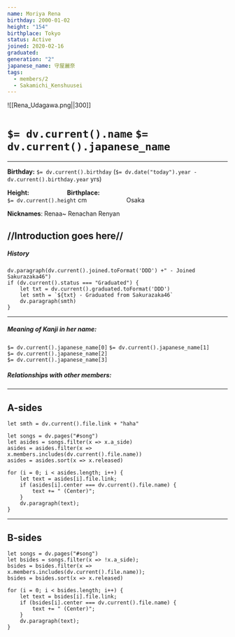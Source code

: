 ```yaml
---
name: Moriya Rena
birthday: 2000-01-02
height: "154"
birthplace: Tokyo
status: Active
joined: 2020-02-16
graduated: 
generation: "2"
japanese_name: 守屋麗奈
tags:
  - members/2
  - Sakamichi_Kenshuusei
---
```

![[Rena_Udagawa.png||300]]
# `$= dv.current().name` `$= dv.current().japanese_name`
---
**Birthday:** 
	`$= dv.current().birthday` (`$= dv.date("today").year - dv.current().birthday.year` yrs)

**Height:** ‎ ‎ ‎ ‎ ‎ ‎ ‎ ‎ ‎ ‎ ‎ ‎ ‎ ‎ ‎ ‎ ‎ ‎ ‎ ‎ ‎ ‎**Birthplace:**               
`$= dv.current().height` cm ‎ ‎ ‎ ‎ ‎ ‎ ‎ ‎ ‎ ‎ ‎ ‎ ‎ ‎ ‎ ‎ ‎ ‎ ‎ ‎ ‎ ‎ ‎‎‎Osaka     

**Nicknames**:
Renaa~
Renachan
Renyan

//Introduction goes here//
----
##### **History**
```dataviewjs
dv.paragraph(dv.current().joined.toFormat('DDD') +" - Joined Sakurazaka46")
if (dv.current().status === "Graduated") {
	let txt = dv.current().graduated.toFormat('DDD') 
	let smth = `${txt} - Graduated from Sakurazaka46`
	dv.paragraph(smth)
}
```
----
##### **Meaning of Kanji in her name:**
`$= dv.current().japanese_name[0]`
`$= dv.current().japanese_name[1]`  
`$= dv.current().japanese_name[2]`  
`$= dv.current().japanese_name[3]`  

##### **Relationships with other members:**


----
## A-sides
```dataviewjs
let smth = dv.current().file.link + "haha"

let songs = dv.pages("#song")
let asides = songs.filter(x => x.a_side)
asides = asides.filter(x => x.members.includes(dv.current().file.name))
asides = asides.sort(x => x.released)

for (i = 0; i < asides.length; i++) {
	let text = asides[i].file.link;
	if (asides[i].center === dv.current().file.name) {
		text += " (Center)";
	}
	dv.paragraph(text);
}

```
---
## B-sides
```dataviewjs
let songs = dv.pages("#song")
let bsides = songs.filter(x => !x.a_side);
bsides = bsides.filter(x => x.members.includes(dv.current().file.name));
bsides = bsides.sort(x => x.released)

for (i = 0; i < bsides.length; i++) {
	let text = bsides[i].file.link;
	if (bsides[i].center === dv.current().file.name) {
		text += " (Center)";
	}
	dv.paragraph(text);
}
```